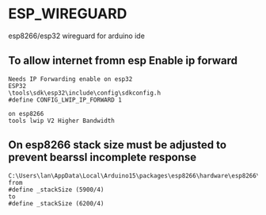 # ESP_WIREGUARD
esp8266/esp32 wireguard for arduino ide

## To allow internet fromn esp Enable ip forward
```
Needs IP Forwarding enable on esp32
ESP32
\tools\sdk\esp32\include\config\sdkconfig.h
#define CONFIG_LWIP_IP_FORWARD 1

on esp8266
tools lwip V2 Higher Bandwidth
```
## On esp8266 stack size must be adjusted to prevent bearssl incomplete response
```
C:\Users\lan\AppData\Local\Arduino15\packages\esp8266\hardware\esp8266\2.6.3\cores\esp8266\StackThunk.cpp
from
#define _stackSize (5900/4)
to
#define _stackSize (6200/4)
```
